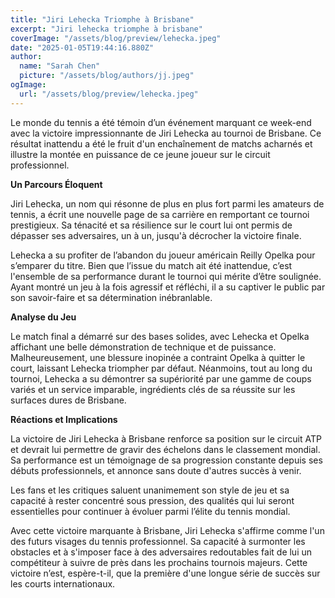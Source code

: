 ```yaml
---
title: "Jiri Lehecka Triomphe à Brisbane"
excerpt: "Jiri lehecka triomphe à brisbane"
coverImage: "/assets/blog/preview/lehecka.jpeg"
date: "2025-01-05T19:44:16.880Z"
author:
  name: "Sarah Chen"
  picture: "/assets/blog/authors/jj.jpeg"
ogImage:
  url: "/assets/blog/preview/lehecka.jpeg"
---
```


Le monde du tennis a été témoin d’un événement marquant ce week-end avec la victoire impressionnante de Jiri Lehecka au tournoi de Brisbane. Ce résultat inattendu a été le fruit d'un enchaînement de matchs acharnés et illustre la montée en puissance de ce jeune joueur sur le circuit professionnel.

**Un Parcours Éloquent**

Jiri Lehecka, un nom qui résonne de plus en plus fort parmi les amateurs de tennis, a écrit une nouvelle page de sa carrière en remportant ce tournoi prestigieux. Sa ténacité et sa résilience sur le court lui ont permis de dépasser ses adversaires, un à un, jusqu'à décrocher la victoire finale.

Lehecka a su profiter de l’abandon du joueur américain Reilly Opelka pour s’emparer du titre. Bien que l’issue du match ait été inattendue, c’est l'ensemble de sa performance durant le tournoi qui mérite d’être soulignée. Ayant montré un jeu à la fois agressif et réfléchi, il a su captiver le public par son savoir-faire et sa détermination inébranlable.

**Analyse du Jeu**

Le match final a démarré sur des bases solides, avec Lehecka et Opelka affichant une belle démonstration de technique et de puissance. Malheureusement, une blessure inopinée a contraint Opelka à quitter le court, laissant Lehecka triompher par défaut. Néanmoins, tout au long du tournoi, Lehecka a su démontrer sa supériorité par une gamme de coups variés et un service imparable, ingrédients clés de sa réussite sur les surfaces dures de Brisbane.

**Réactions et Implications**

La victoire de Jiri Lehecka à Brisbane renforce sa position sur le circuit ATP et devrait lui permettre de gravir des échelons dans le classement mondial. Sa performance est un témoignage de sa progression constante depuis ses débuts professionnels, et annonce sans doute d'autres succès à venir.

Les fans et les critiques saluent unanimement son style de jeu et sa capacité à rester concentré sous pression, des qualités qui lui seront essentielles pour continuer à évoluer parmi l’élite du tennis mondial.


Avec cette victoire marquante à Brisbane, Jiri Lehecka s'affirme comme l'un des futurs visages du tennis professionnel. Sa capacité à surmonter les obstacles et à s'imposer face à des adversaires redoutables fait de lui un compétiteur à suivre de près dans les prochains tournois majeurs. Cette victoire n’est, espère-t-il, que la première d'une longue série de succès sur les courts internationaux.
